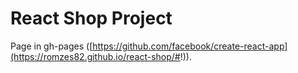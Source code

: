 # React Shop Project

Page in gh-pages ([https://github.com/facebook/create-react-app](https://romzes82.github.io/react-shop/#!)).
